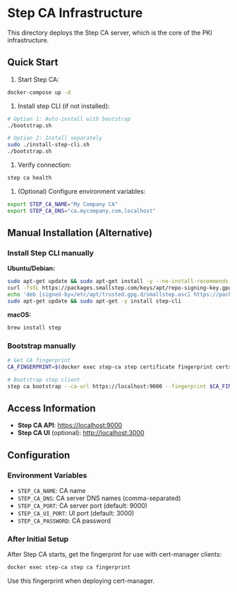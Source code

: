 # Step CA Infrastructure

This directory deploys the Step CA server, which is the core of the PKI infrastructure.

## Quick Start

1. Start Step CA:

```bash
docker-compose up -d
```

1. Install step CLI (if not installed):

```bash
# Option 1: Auto-install with bootstrap
./bootstrap.sh

# Option 2: Install separately
sudo ./install-step-cli.sh
./bootstrap.sh
```

1. Verify connection:

```bash
step ca health
```

1. (Optional) Configure environment variables:

```bash
export STEP_CA_NAME="My Company CA"
export STEP_CA_DNS="ca.mycompany.com,localhost"
```

## Manual Installation (Alternative)

### Install Step CLI manually

**Ubuntu/Debian:**

```bash
sudo apt-get update && sudo apt-get install -y --no-install-recommends curl gpg ca-certificates
curl -fsSL https://packages.smallstep.com/keys/apt/repo-signing-key.gpg | sudo tee /etc/apt/trusted.gpg.d/smallstep.asc
echo 'deb [signed-by=/etc/apt/trusted.gpg.d/smallstep.asc] https://packages.smallstep.com/stable/debian debs main' | sudo tee /etc/apt/sources.list.d/smallstep.list
sudo apt-get update && sudo apt-get -y install step-cli
```

**macOS:**

```bash
brew install step
```

### Bootstrap manually

```bash
# Get CA fingerprint
CA_FINGERPRINT=$(docker exec step-ca step certificate fingerprint certs/root_ca.crt)

# Bootstrap step client
step ca bootstrap --ca-url https://localhost:9000 --fingerprint $CA_FINGERPRINT --install
```

## Access Information

- **Step CA API**: <https://localhost:9000>
- **Step CA UI** (optional): <http://localhost:3000>

## Configuration

### Environment Variables

- `STEP_CA_NAME`: CA name
- `STEP_CA_DNS`: CA server DNS names (comma-separated)
- `STEP_CA_PORT`: CA server port (default: 9000)
- `STEP_CA_UI_PORT`: UI port (default: 3000)
- `STEP_CA_PASSWORD`: CA password

### After Initial Setup

After Step CA starts, get the fingerprint for use with cert-manager clients:

```bash
docker exec step-ca step ca fingerprint
```

Use this fingerprint when deploying cert-manager.
